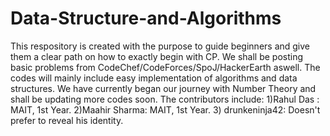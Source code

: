 # Data-Structure-and-Algorithms
 
 This respository is created with the purpose to guide beginners and give them a clear path on how to exactly begin with CP.
 We shall be posting basic problems from CodeChef/CodeForces/SpoJ/HackerEarth aswell.
 The codes will mainly include easy implementation of algorithms and data structures.
 We have currently began our journey with Number Theory and shall be updating more codes soon.
 The contributors include:
1)Rahul Das : MAIT, 1st Year.
2)Maahir Sharma: MAIT, 1st Year.
3) drunkeninja42: Doesn't prefer to reveal his identity.

